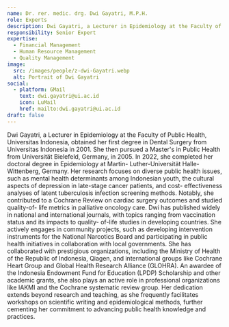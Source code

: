 ```yaml
---
name: Dr. rer. medic. drg. Dwi Gayatri, M.P.H.
role: Experts
description: Dwi Gayatri, a Lecturer in Epidemiology at the Faculty of Public Health, Universitas Indonesia. Her research focuses on diverse public health issues, such as mental health determinants among Indonesian youth, the cultural aspects of depression in late-stage cancer patients, and cost- effectiveness analyses of latent tuberculosis infection screening methods.
responsibility: Senior Expert
expertise:
  - Financial Management
  - Human Resource Management
  - Quality Management
image:
  src: /images/people/z-dwi-Gayatri.webp
  alt: Portrait of Dwi Gayatri
social:
  - platform: GMail
    text: dwi.gayatri@ui.ac.id
    icon: LuMail
    href: mailto:dwi.gayatri@ui.ac.id
draft: false
---
```


Dwi Gayatri, a Lecturer in Epidemiology at the Faculty of Public Health, Universitas Indonesia, obtained her first degree in Dental Surgery from Universitas Indonesia in 2001. She then pursued a Master's in Public Health from Universität Bielefeld, Germany, in 2005. In 2022, she completed her doctoral degree in Epidemiology at Martin- Luther-Universität Halle-Wittenberg, Germany. Her research focuses on diverse public health issues, such as mental health determinants among Indonesian youth, the cultural aspects of depression in late-stage cancer patients, and cost- effectiveness analyses of latent tuberculosis infection screening methods. Notably, she contributed to a Cochrane Review on cardiac surgery outcomes and studied quality-of- life metrics in palliative oncology care. Dwi has published widely in national and international journals, with topics ranging from vaccination status and its impacts to quality- of-life studies in developing countries. She actively engages in community projects, such as developing intervention instruments for the National Narcotics Board and participating in public health initiatives in collaboration with local governments. She has collaborated with prestigious organizations, including the Ministry of Health of the Republic of Indonesia, Qiagen, and international groups like Cochrane Heart Group and Global Health Research Alliance (GLOHRA). An awardee of the Indonesia Endowment Fund for Education (LPDP) Scholarship and other academic grants, she also plays an active role in professional organizations like IAKMI and the Cochrane systematic review group. Her dedication extends beyond research and teaching, as she frequently facilitates workshops on scientific writing and epidemiological methods, further cementing her commitment to advancing public health knowledge and practices.
